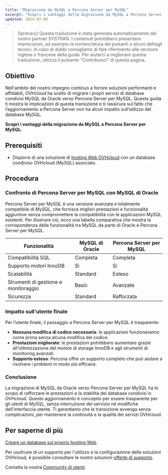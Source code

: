 ```yaml
---
title: "Migrazione da MySQL a Percona Server per MySQL"
excerpt: "Scopri i vantaggi della migrazione da MySQL a Percona Server per MySQL"
updated: 2024-07-09
---
```


> [!primary]
> Questa traduzione è stata generata automaticamente dal nostro partner SYSTRAN. I contenuti potrebbero presentare imprecisioni, ad esempio la nomenclatura dei pulsanti o alcuni dettagli tecnici. In caso di dubbi consigliamo di fare riferimento alla versione inglese o francese della guida. Per aiutarci a migliorare questa traduzione, utilizza il pulsante "Contribuisci" di questa pagina.
>

## Obiettivo

Nell'ambito del nostro impegno continuo a fornire soluzioni performanti e affidabili, OVHcloud ha scelto di migrare i propri servizi di database condivisi MySQL da Oracle verso Percona Server per MySQL.
Questa guida ti mostra le implicazioni di questa transizione e ti rassicura sul fatto che l’aggiornamento a Percona Server non ha alcun impatto sull’utilizzo del database MySQL.

**Scopri i vantaggi della migrazione da MySQL a Percona Server per MySQL.**

## Prerequisiti

- Disporre di una soluzione di [hosting Web OVHcloud](/links/web/hosting) con un database condiviso OVHcloud (MySQL) associato.

## Procedura

### Confronto di Percona Server per MySQL con MySQL di Oracle

Percona Server per MySQL è una versione avanzata e totalmente compatibile di MySQL, che fornisce migliori prestazioni e funzionalità aggiuntive senza compromettere la compatibilità con le applicazioni MySQL esistenti. Per illustrare ciò, ecco una tabella comparativa che mostra la corrispondenza delle funzionalità tra MySQL da parte di Oracle e Percona Server per MySQL.

|Funzionalità|MySQL di Oracle|Percona Server per MySQL|
|---|---|---| 
|Compatibilità SQL|Completa|Completa|
|Supporto motori InnoDB|Sì|Sì|
|Scalabilità|Standard|Esteso|
|Strumenti di gestione e monitoraggio|Basic|Avanzate|
|Sicurezza|Standard|Rafforzata|

### Impatto sull'utente finale

Per l’utente finale, il passaggio a Percona Server per MySQL è trasparente:

- **Nessuna modifica di codice necessaria**: le applicazioni funzioneranno come prima senza alcuna modifica del codice.
- **Prestazioni migliorate**: le prestazioni potrebbero aumentare grazie all'ottimizzazione del motore di storage InnoDB e agli strumenti di monitoring avanzati.
- **Supporto esteso**: Percona offre un supporto completo che può aiutare a risolvere i problemi in modo più efficace.

### Conclusione

La migrazione di MySQL da Oracle verso Percona Server per MySQL ha lo scopo di rafforzare le prestazioni e la stabilità dei database condivisi in OVHcloud. Questo aggiornamento è concepito per essere trasparente per gli utenti di MySQL, senza interruzione del servizio né modifiche dell'interfaccia utente. Ti garantiamo che la transizione avvenga senza complicazioni, per mantenere la continuità e la qualità dei servizi OVHcloud.

## Per saperne di più

[Creare un database sul proprio hosting Web](/pages/web_cloud/web_hosting/sql_create_database).

Per usufruire di un supporto per l'utilizzo e la configurazione delle soluzioni OVHcloud, è possibile consultare le nostre soluzioni [offerte di supporto](/links/support).

Contatta la nostra [Community di utenti](/links/community).
